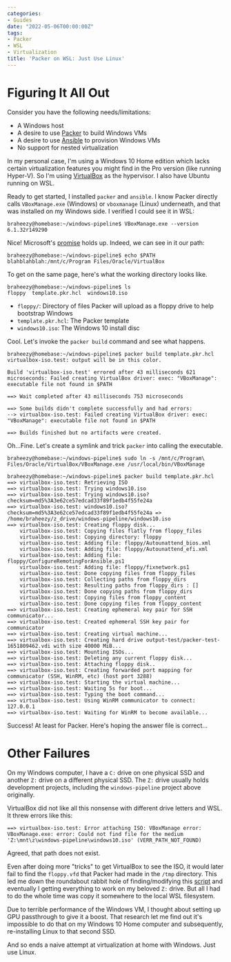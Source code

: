 ```yaml
---
categories:
- Guides
date: "2022-05-06T00:00:00Z"
tags:
- Packer
- WSL
- Virtualization
title: 'Packer on WSL: Just Use Linux'
---
```

# Figuring It All Out
Consider you have the following needs/limitations:
- A Windows host
- A desire to use [Packer](https://www.packer.io/) to build Windows VMs
- A desire to use [Ansible](https://docs.ansible.com/ansible/latest/user_guide/windows_setup.html) to provision Windows VMs
- No support for nested virtualization

In my personal case, I'm using a Windows 10 Home edition which lacks certain virtualization features you might find in the Pro version (like running Hyper-V). So I'm using [VirtualBox](https://www.virtualbox.org/) as the hypervisor. I also have Ubuntu running on WSL.

Ready to get started, I installed `packer` and `ansible`. I know Packer directly calls `VBoxManage.exe` (Windows) or `vboxmanage` (Linux) underneath, and that was installed on my Windows side. I verified I could see it in WSL:
```console
braheezy@homebase:~/windows-pipeline$ VBoxManage.exe --version
6.1.32r149290
```
Nice! Microsoft's [promise](https://docs.microsoft.com/en-us/windows/wsl/filesystems#interoperability-between-windows-and-linux-commands) holds up. Indeed, we can see in it our path:
```console
braheezy@homebase:~/windows-pipeline$ echo $PATH
blahblahblah:/mnt/c/Program Files/Oracle/VirtualBox
```
To get on the same page, here's what the working directory looks like.
```console
braheezy@homebase:~/windows-pipeline$ ls
floppy  template.pkr.hcl  windows10.iso
```
- `floppy/`: Directory of files Packer will upload as a floppy drive to help bootstrap Windows
- `template.pkr.hcl`: The Packer template
- `windows10.iso`: The Windows 10 install disc

Cool. Let's invoke the `packer build` command and see what happens.
```console
braheezy@homebase:~/windows-pipeline$ packer build template.pkr.hcl
virtualbox-iso.test: output will be in this color.

Build 'virtualbox-iso.test' errored after 43 milliseconds 621 microseconds: Failed creating VirtualBox driver: exec: "VBoxManage": executable file not found in $PATH

==> Wait completed after 43 milliseconds 753 microseconds

==> Some builds didn't complete successfully and had errors:
--> virtualbox-iso.test: Failed creating VirtualBox driver: exec: "VBoxManage": executable file not found in $PATH

==> Builds finished but no artifacts were created.
```
Oh...Fine. Let's create a symlink and trick `packer` into calling the executable.
```console
braheezy@homebase:~/windows-pipeline$ sudo ln -s /mnt/c/Program\ Files/Oracle/VirtualBox/VBoxManage.exe /usr/local/bin/VBoxManage

braheezy@homebase:~/windows-pipeline$ packer build template.pkr.hcl
==> virtualbox-iso.test: Retrieving ISO
==> virtualbox-iso.test: Trying windows10.iso
==> virtualbox-iso.test: Trying windows10.iso?checksum=md5%3A3e62ce57edcad33f89f1edb4f55fe24a
==> virtualbox-iso.test: windows10.iso?checksum=md5%3A3e62ce57edcad33f89f1edb4f55fe24a => /home/braheezy/z_drive/windows-pipeline/windows10.iso
==> virtualbox-iso.test: Creating floppy disk...
    virtualbox-iso.test: Copying files flatly from floppy_files
    virtualbox-iso.test: Copying directory: floppy
    virtualbox-iso.test: Adding file: floppy/Autounattend_bios.xml
    virtualbox-iso.test: Adding file: floppy/Autounattend_efi.xml
    virtualbox-iso.test: Adding file: floppy/ConfigureRemotingForAnsible.ps1
    virtualbox-iso.test: Adding file: floppy/fixnetwork.ps1
    virtualbox-iso.test: Done copying files from floppy_files
    virtualbox-iso.test: Collecting paths from floppy_dirs
    virtualbox-iso.test: Resulting paths from floppy_dirs : []
    virtualbox-iso.test: Done copying paths from floppy_dirs
    virtualbox-iso.test: Copying files from floppy_content
    virtualbox-iso.test: Done copying files from floppy_content
==> virtualbox-iso.test: Creating ephemeral key pair for SSH communicator...
==> virtualbox-iso.test: Created ephemeral SSH key pair for communicator
==> virtualbox-iso.test: Creating virtual machine...
==> virtualbox-iso.test: Creating hard drive output-test/packer-test-1651809462.vdi with size 40000 MiB...
==> virtualbox-iso.test: Mounting ISOs...
==> virtualbox-iso.test: Deleting any current floppy disk...
==> virtualbox-iso.test: Attaching floppy disk..
==> virtualbox-iso.test: Creating forwarded port mapping for communicator (SSH, WinRM, etc) (host port 3288)
==> virtualbox-iso.test: Starting the virtual machine...
==> virtualbox-iso.test: Waiting 5s for boot...
==> virtualbox-iso.test: Typing the boot command...
==> virtualbox-iso.test: Using WinRM communicator to connect: 127.0.0.1
==> virtualbox-iso.test: Waiting for WinRM to become available...
```
Success! At least for Packer. Here's hoping the answer file is correct...

# Other Failures
On my Windows computer, I have a `C:` drive on one physical SSD and another `Z:` drive on a different physical SSD. The `Z:` drive usually holds development projects, including the `windows-pipeline` project above originally.

VirtualBox did not like all this nonsense with different drive letters and WSL. It threw errors like this:

```
==> virtualbox-iso.test: Error attaching ISO: VBoxManage error: VBoxManage.exe: error: Could not find file for the medium 'Z:\mnt\z\windows-pipeline\windows10.iso' (VERR_PATH_NOT_FOUND)
```
Agreed, that path does not exist.

Even after doing more "tricks" to get VirtualBox to see the ISO, it would later fail to find the `floppy.vfd` that Packer had made  in the `/tmp` directory. This led me down the roundabout rabbit hole of finding/modifying this [script](https://github.com/braheezy/wsl-virtualbox) and eventually I getting everything to work on my beloved `Z:` drive. But all I had to do the whole time was copy it somewhere to the local WSL filesystem.

Due to terrible performance of the Windows VM, I thought about setting up GPU passthrough to give it a boost. That research let me find out it's impossible to do that on my Windows 10 Home computer and subsequently, re-installing Linux to that second SSD.

And so ends a naive attempt at virtualization at home with Windows. Just use Linux.
